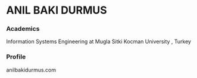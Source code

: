 # ANIL BAKI DURMUS

### Academics

Information Systems Engineering
at Mugla Sitki Kocman University , Turkey

### Profile

anilbakidurmus.com
